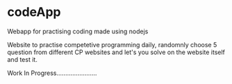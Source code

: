 # codeApp
Webapp for practising coding made using nodejs

Website to practise competetive programming daily, randomnly choose 5 question from different CP websites and let's you solve on the website itself and test it.

Work In Progress.......................
